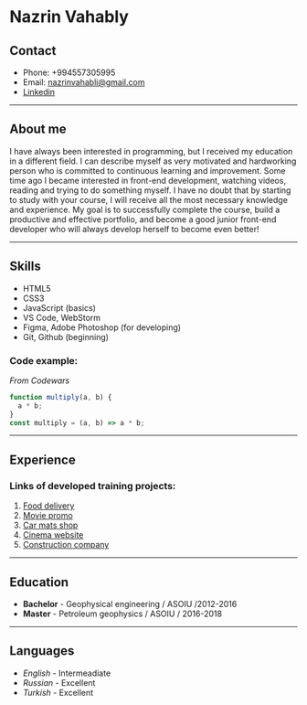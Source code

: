 # Nazrin Vahably

## Contact

- Phone: +994557305995
- Email: nazrinvahabli@gmail.com
- [Linkedin](https://www.linkedin.com/in/nazrin-vahably-351676152/)

---

## About me

I have always been interested in programming, but I received my education in a different field. I can describe myself as very motivated and hardworking person who is committed to continuous learning and improvement. Some time ago I became interested in front-end development, watching videos, reading and trying to do something myself.
I have no doubt that by starting to study with your course, I will receive all the most necessary knowledge and experience. My goal is to successfully complete the course, build a productive and effective portfolio, and become a good junior front-end developer who will always develop herself to become even better!

---

## Skills

- HTML5
- CSS3
- JavaScript (basics)
- VS Code, WebStorm
- Figma, Adobe Photoshop (for developing)
- Git, Github (beginning)

### Code example:

_From Codewars_

```javascript
function multiply(a, b) {
  a * b;
}
const multiply = (a, b) => a * b;
```

---

## Experience

### Links of developed training projects:

1. [Food delivery](https://nazv.github.io/index.food/)
2. [Movie promo](https://nazv.github.io/promo_batman/)
3. [Car mats shop](https://nazv.github.io/evarugs/)
4. [Cinema website](https://nazv.github.io/cinema_project/)
5. [Сonstruction company](https://nazv.github.io/JK_Melody/)

---

## Education

- **Bachelor** - Geophysical engineering / ASOIU /2012-2016
- **Master** - Petroleum geophysics / ASOIU / 2016-2018

---

## Languages

- _English_ - Intermeadiate
- _Russian_ - Excellent
- _Turkish_ - Excellent